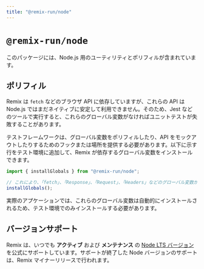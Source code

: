 ```yaml
---
title: "@remix-run/node"
---
```


# `@remix-run/node`

このパッケージには、Node.js 用のユーティリティとポリフィルが含まれています。

## ポリフィル

Remix は `fetch` などのブラウザ API に依存していますが、これらの API は Node.js ではまだネイティブに安定して利用できません。そのため、Jest などのツールで実行すると、これらのグローバル変数がなければユニットテストが失敗することがあります。

テストフレームワークは、グローバル変数をポリフィルしたり、API をモックアウトしたりするためのフックまたは場所を提供する必要があります。以下に示す行をテスト環境に追加して、Remix が依存するグローバル変数をインストールできます。

```ts
import { installGlobals } from "@remix-run/node";

// これにより、「fetch」、「Response」、「Request」、「Headers」などのグローバル変数がインストールされます。
installGlobals();
```

<docs-info>
  実際のアプケーションでは、これらのグローバル変数は自動的にインストールされるため、テスト環境でのみインストールする必要があります。
</docs-info>

## バージョンサポート

Remix は、いつでも **アクティブ** および **メンテナンス** の [Node LTS バージョン][node-releases] を公式にサポートしています。サポートが終了した Node バージョンのサポートは、Remix マイナーリリースで行われます。

[node-releases]: https://nodejs.org/en/about/previous-releases


